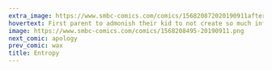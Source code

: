```yaml
---
extra_image: https://www.smbc-comics.com/comics/156820872020190911after.png
hovertext: First parent to admonish their kid to not create so much information gets 10 Weinersmith Points.
image: https://www.smbc-comics.com/comics/1568208495-20190911.png
next_comic: apology
prev_comic: wax
title: Entropy
---
```


